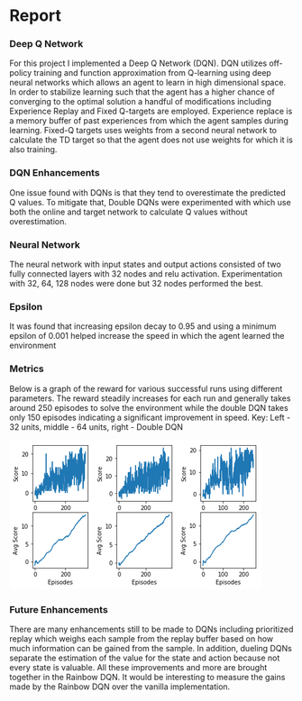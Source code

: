 # Report
### Deep Q Network
For this project I implemented a Deep Q Network (DQN). DQN utilizes off-policy training and function approximation from Q-learning using deep neural networks which allows an agent to learn in high dimensional space. In order to stabilize learning such that the agent has a higher chance of converging to the optimal solution a handful of modifications including Experience Replay and Fixed Q-targets are employed. Experience replace is a memory buffer of past experiences from which the agent samples during learning. Fixed-Q targets uses weights from a second neural network to calculate the TD target so that the agent does not use weights for which it is also training.

### DQN Enhancements
One issue found with DQNs is that they tend to overestimate the predicted Q values. To mitigate that, Double DQNs were experimented with which use both the online and target network to calculate Q values without overestimation.

### Neural Network
The neural network with input states and output actions consisted of two fully connected layers with 32 nodes and relu activation. Experimentation with 32, 64, 128 nodes were done but 32 nodes performed the best.

### Epsilon
It was found that increasing epsilon decay to 0.95 and using a minimum epsilon of 0.001 helped increase the speed in which the agent learned the environment

### Metrics
Below is a graph of the reward for various successful runs using different parameters. The reward steadily increases for each run and generally takes around 250 episodes to solve the environment while the double DQN takes only 150 episodes indicating a significant improvement in speed.
Key: Left - 32 units, middle - 64 units, right - Double DQN

![](Report/32_units.png)![](Report/64_units.png)![](Report/32_units_ddqn.png)

### Future Enhancements
There are many enhancements still to be made to DQNs including prioritized replay which weighs each sample from the replay buffer based on how much information can be gained from the sample. In addition, dueling DQNs separate the estimation of the value for the state and action because not every state is valuable. All these improvements and more are brought together in the Rainbow DQN. It would be interesting to measure the gains made by the Rainbow DQN over the vanilla implementation. 
